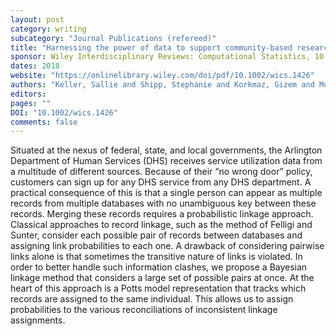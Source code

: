 ```yaml
---
layout: post
category: writing
subcategory: "Journal Publications (refereed)"
title: "Harnessing the power of data to support community‐based research"
sponsor: Wiley Interdisciplinary Reviews: Computational Statistics, 10(3), e1426
dates: 2018
website: "https://onlinelibrary.wiley.com/doi/pdf/10.1002/wics.1426"
authors: "Keller, Sallie and Shipp, Stephanie and Korkmaz, Gizem and Molfino, Emily and Goldstein, Joshua and Lancaster, Vicki and Pires, Bianica and Higdon, David and Chen, Daniel and Schroeder, Aaron"
editors:
pages: ""
DOI: "10.1002/wics.1426"
comments: false
---
```

Situated at the nexus of federal, state, and local governments, the Arlington Department of Human Services (DHS) receives service utilization data from a multitude of different sources. Because of their “no wrong door” policy, customers can sign up for any DHS service from any DHS department. A practical consequence of this is that a single person can appear as multiple records from multiple databases with no unambiguous key between these records. Merging these records requires a probabilistic linkage approach. Classical approaches to record linkage, such as the method of Felligi and Sunter, consider each possible pair of records between databases and assigning link probabilities to each one. A drawback of considering pairwise links alone is that sometimes the transitive nature of links is violated. In order to better handle such information clashes, we propose a Bayesian linkage method that considers a large set of possible pairs at once. At the heart of this approach is a Potts model representation that tracks which records are assigned to the same individual. This allows us to assign probabilities to the various reconciliations of inconsistent linkage assignments.
